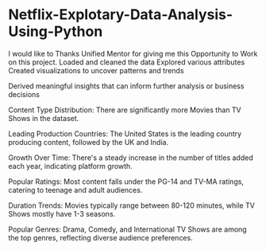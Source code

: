# Netflix-Explotary-Data-Analysis-Using-Python

I would like to Thanks Unified Mentor for giving me this Opportunity to Work on this project. 
Loaded and cleaned the data
Explored various attributes
Created visualizations to uncover patterns and trends

Derived meaningful insights that can inform further analysis or business decisions

Content Type Distribution: There are significantly more Movies than TV Shows in the dataset.

Leading Production Countries: The United States is the leading country producing content, followed by the UK and India.

Growth Over Time: There's a steady increase in the number of titles added each year, indicating platform growth.

Popular Ratings: Most content falls under the PG-14 and TV-MA ratings, catering to teenage and adult audiences.

Duration Trends: Movies typically range between 80-120 minutes, while TV Shows mostly have 1-3 seasons.

Popular Genres: Drama, Comedy, and International TV Shows are among the top genres, reflecting diverse audience preferences.
